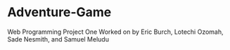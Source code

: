# Adventure-Game
Web Programming Project One
Worked on by Eric Burch, Lotechi Ozomah, Sade Nesmith, and Samuel Meludu
